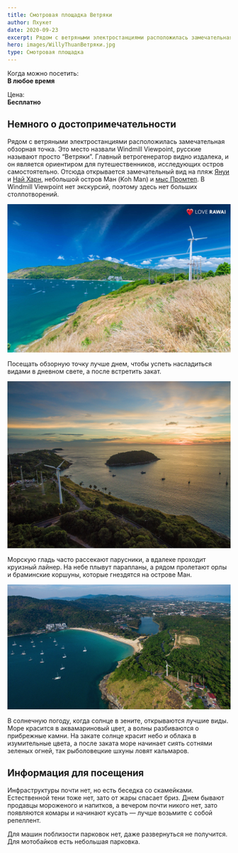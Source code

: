 ```yaml
---
title: Смотровая площадка Ветряки
author: Пхукет
date: 2020-09-23
excerpt: Рядом с ветряными электростанциями расположилась замечательная обзорная точка. Отсюда вид открывается на пляж Януи и Найхарн, и видно небольшой остров Ман (Koh Man) и мыс Промтеп.
hero: images/WillyThuanВетряки.jpg
type: Смотровая площадка
---
```

Когда можно посетить:  
**В любое время**

Цена:  
**Бесплатно**

## Немного о достопримечательности
Рядом с ветряными электростанциями расположилась замечательная обзорная точка. Это место назвали Windmill Viewpoint, русские называют просто “Ветряки”. Главный ветрогенератор видно издалека, и он является ориентиром для путешественников, исследующих остров самостоятельно.
Отсюда открывается замечательный  вид на пляж [Януи](https://we-travel.today/plyazh-yanui/) и [Най Харн](https://we-travel.today/plyazh-naj-harn/), небольшой остров Ман (Koh Man) и [мыс Промтеп](https://we-travel.today/mys-promtep/). В Windmill Viewpoint нет экскурсий, поэтому здесь нет больших столпотворений.

![WindWill View Point Смотровая площадка Ветряки](images/loverawai.com1Ветряки.jpg "Закат. Источник tourister.ru")

Посещать обзорную точку лучше днем, чтобы успеть насладиться видами в дневном свете, а после встретить закат.

![WindWill View Point Смотровая площадка Ветряки](images/tourister.ru1Ветряки.jpg "Закат. Источник tourister.ru")

Морскую гладь часто рассекают парусники, а вдалеке проходит круизный лайнер. На небе плывут парапланы, а рядом пролетают орлы и браминские коршуны, которые гнездятся на острове Ман.

![WindWill View Point Смотровая площадка Ветряки](images/thaiinfo.proВетряки.jpg "Закат. Источник tourister.ru")

В солнечную погоду, когда солнце в зените, открываются лучшие виды. Море красится в аквамариновый цвет, а волны разбиваются о прибрежные камни. На закате солнце красит небо и облака в изумительные цвета, а после заката море начинает сиять сотнями зеленых огней, так рыболовецкие шхуны ловят кальмаров.

 
## Информация для посещения
Инфраструктуры почти нет, но есть беседка со скамейками.  Естественной тени тоже нет, зато от жары спасает бриз. Днем бывают продавцы мороженого и напитков, а вечером почти никого нет, зато появляются комары и начинают кусать — лучше возьмите с собой репеллент.  


Для машин поблизости парковок нет, даже развернуться не получится. Для мотобайков есть небольшая парковка.

